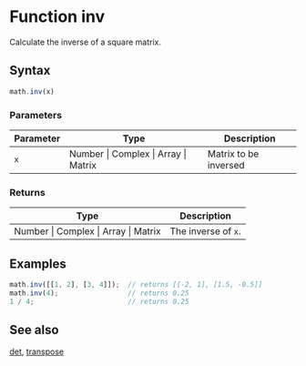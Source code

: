 # Function inv

Calculate the inverse of a square matrix.


## Syntax

```js
math.inv(x)
```

### Parameters

Parameter | Type | Description
--------- | ---- | -----------
`x` | Number &#124; Complex &#124; Array &#124; Matrix | Matrix to be inversed

### Returns

Type | Description
---- | -----------
Number &#124; Complex &#124; Array &#124; Matrix | The inverse of `x`.


## Examples

```js
math.inv([[1, 2], [3, 4]]);  // returns [[-2, 1], [1.5, -0.5]]
math.inv(4);                 // returns 0.25
1 / 4;                       // returns 0.25
```


## See also

[det](det.md),
[transpose](transpose.md)


<!-- Note: This file is automatically generated from source code comments. Changes made in this file will be overridden. -->

